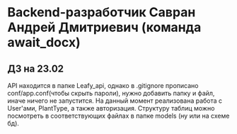 # Backend-разработчик Савран Андрей Дмитриевич (команда await_docx)
## ДЗ на 23.02
API находится в папке Leafy_api, однако в .gitignore прописано conf/app.conf(чтобы скрыть пароли), нужно добавить папку и файл, иначе ничего не запустится. На данный момент реализована работа с User'ами, PlantType, а также авторизация. Структуру таблиц можно посмотреть в соответствующих файлах в папке models (ну или на схеме бд).
